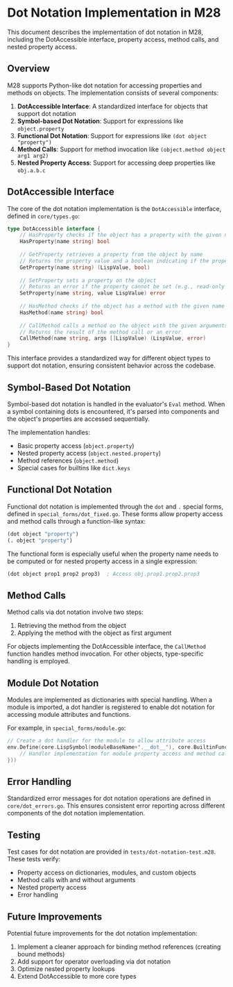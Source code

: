 # Dot Notation Implementation in M28

This document describes the implementation of dot notation in M28, including the DotAccessible interface, property access, method calls, and nested property access.

## Overview

M28 supports Python-like dot notation for accessing properties and methods on objects. The implementation consists of several components:

1. **DotAccessible Interface**: A standardized interface for objects that support dot notation
2. **Symbol-based Dot Notation**: Support for expressions like `object.property`
3. **Functional Dot Notation**: Support for expressions like `(dot object "property")`
4. **Method Calls**: Support for method invocation like `(object.method object arg1 arg2)`
5. **Nested Property Access**: Support for accessing deep properties like `obj.a.b.c`

## DotAccessible Interface

The core of the dot notation implementation is the `DotAccessible` interface, defined in `core/types.go`:

```go
type DotAccessible interface {
    // HasProperty checks if the object has a property with the given name
    HasProperty(name string) bool
    
    // GetProperty retrieves a property from the object by name
    // Returns the property value and a boolean indicating if the property exists
    GetProperty(name string) (LispValue, bool)
    
    // SetProperty sets a property on the object
    // Returns an error if the property cannot be set (e.g., read-only object)
    SetProperty(name string, value LispValue) error
    
    // HasMethod checks if the object has a method with the given name
    HasMethod(name string) bool
    
    // CallMethod calls a method on the object with the given arguments
    // Returns the result of the method call or an error
    CallMethod(name string, args []LispValue) (LispValue, error)
}
```

This interface provides a standardized way for different object types to support dot notation, ensuring consistent behavior across the codebase.

## Symbol-Based Dot Notation

Symbol-based dot notation is handled in the evaluator's `Eval` method. When a symbol containing dots is encountered, it's parsed into components and the object's properties are accessed sequentially.

The implementation handles:
- Basic property access (`object.property`)
- Nested property access (`object.nested.property`)
- Method references (`object.method`)
- Special cases for builtins like `dict.keys`

## Functional Dot Notation

Functional dot notation is implemented through the `dot` and `.` special forms, defined in `special_forms/dot_fixed.go`. These forms allow property access and method calls through a function-like syntax:

```lisp
(dot object "property")
(. object "property")
```

The functional form is especially useful when the property name needs to be computed or for nested property access in a single expression:

```lisp
(dot object prop1 prop2 prop3)  ; Access obj.prop1.prop2.prop3
```

## Method Calls

Method calls via dot notation involve two steps:
1. Retrieving the method from the object
2. Applying the method with the object as first argument

For objects implementing the DotAccessible interface, the `CallMethod` function handles method invocation. For other objects, type-specific handling is employed.

## Module Dot Notation

Modules are implemented as dictionaries with special handling. When a module is imported, a dot handler is registered to enable dot notation for accessing module attributes and functions.

For example, in `special_forms/module.go`:
```go
// Create a dot handler for the module to allow attribute access
env.Define(core.LispSymbol(moduleBaseName+".__dot__"), core.BuiltinFunc(func(args []core.LispValue, env core.Environment) (core.LispValue, error) {
    // Handler implementation for module property access and method calls
}))
```

## Error Handling

Standardized error messages for dot notation operations are defined in `core/dot_errors.go`. This ensures consistent error reporting across different components of the dot notation implementation.

## Testing

Test cases for dot notation are provided in `tests/dot-notation-test.m28`. These tests verify:
- Property access on dictionaries, modules, and custom objects
- Method calls with and without arguments
- Nested property access
- Error handling

## Future Improvements

Potential future improvements for the dot notation implementation:
1. Implement a cleaner approach for binding method references (creating bound methods)
2. Add support for operator overloading via dot notation
3. Optimize nested property lookups
4. Extend DotAccessible to more core types